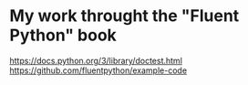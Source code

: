 # My work throught the "Fluent Python" book

https://docs.python.org/3/library/doctest.html
https://github.com/fluentpython/example-code

